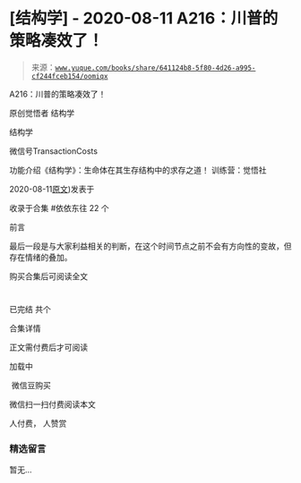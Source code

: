 # [结构学] - 2020-08-11 A216：川普的策略凑效了！

> 来源：[`www.yuque.com/books/share/641124b8-5f80-4d26-a995-cf244fceb154/oomiqx`](https://www.yuque.com/books/share/641124b8-5f80-4d26-a995-cf244fceb154/oomiqx)



A216：川普的策略凑效了！ 

原创觉悟者 结构学 

结构学 

微信号TransactionCosts 

功能介绍《结构学》：生命体在其生存结构中的求存之道！ 训练营：觉悟社 

2020-08-11[原文](https://mp.weixin.qq.com/s?__biz=MzIzMDYwOTM0Mg==&mid=2247484402&idx=1&sn=3a4405d5a95ca26cee2d0b07c44a2b75&chksm=e8b19b23dfc612356461faa0f54d325ba7e38f069a72c8cad1946dc648250543f8cf2ad352a3#rd))发表于 

收录于合集 #依依东往 22 个 

前言 

最后一段是与大家利益相关的判断，在这个时间节点之前不会有方向性的变故，但存在情绪的叠加。 

购买合集后可阅读全文 

# 

已完结 共个 

合集详情 

正文需付费后才可阅读 

加载中 

 微信豆购买 

微信扫一扫付费阅读本文 

人付费， 人赞赏 

### 精选留言 

暂无...